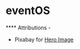 # eventOS

**** Attributions - 
- Pixabay for [Hero Image](https://pixabay.com/photos/meeting-addis-ababa-ethiopia-hall-83519/)
